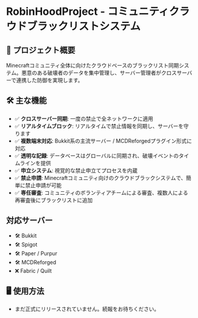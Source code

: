 # RobinHoodProject - コミュニティクラウドブラックリストシステム

## 🌟 プロジェクト概要

Minecraftコミュニティ全体に向けたクラウドベースのブラックリスト同期システム。悪意のある破壊者のデータを集中管理し、サーバー管理者がクロスサーバーで連携した防御を実現します。

## 🛠️ 主な機能

* ✅ **クロスサーバー同期**: 一度の禁止で全ネットワークに適用
* ✅ **リアルタイムブロック**: リアルタイムで禁止情報を同期し、サーバーを守ります
* ✅ **複数端末対応**: Bukkit系の主流サーバー / MCDReforgedプラグイン形式に対応
* ✅ **透明な記録**: データベースはグローバルに同期され、破壊イベントのタイムラインを提供
* ✅ **申立システム**: 視覚的な禁止申立てプロセスを内蔵
* ✅ **禁止申請**: Minecraftコミュニティ向けのクラウドブラックシステムで、簡単に禁止申請が可能
* ✅ **専任審査**: コミュニティのボランティアチームによる審査、複数人による再審査後にブラックリストに追加

## 対応サーバー

* 🛠️ Bukkit
* 🛠️ Spigot
* 🛠️ Paper / Purpur
* 🛠️ MCDReforged
* ❌ Fabric / Quilt

## 🖥️ 使用方法

* まだ正式にリリースされていません。続報をお待ちください。

